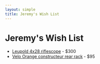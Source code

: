 ```yaml
---
layout: simple
title: Jeremy's Wish List
---
```


# Jeremy's Wish List

- [Leupold 4x28 riflescope](https://amazon.com/dp/B0009JG78Q) - $300
- [Velo Orange constructeur rear rack](https://amazon.com/dp/B004JKERFG) - $95
